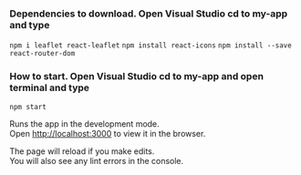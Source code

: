 
### Dependencies to download. Open Visual Studio cd to my-app and type 
`npm i leaflet react-leaflet`
`npm install react-icons`
`npm install --save react-router-dom`

### How to start. Open Visual Studio cd to my-app and open terminal and type 
`npm start`

Runs the app in the development mode.\
Open [http://localhost:3000](http://localhost:3000) to view it in the browser.

The page will reload if you make edits.\
You will also see any lint errors in the console.
